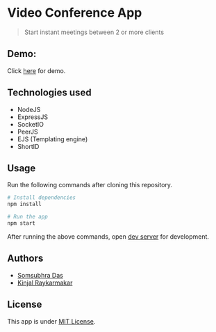 # Video Conference App

> Start instant meetings between 2 or more clients

## Demo:

Click [here](https://vidconsom.herokuapp.com/) for demo.

## Technologies used

- NodeJS
- ExpressJS
- SocketIO
- PeerJS
- EJS (Templating engine)
- ShortID

## Usage

Run the following commands after cloning this repository.

```sh
# Install dependencies
npm install

# Run the app
npm start
```

After running the above commands, open [dev server](http://localhost:5000) for development.

## Authors

- [Somsubhra Das](https://github.com/Somsubhra1)
- [Kinjal Raykarmakar](https://github.com/Kinjalrk2k)

## License

This app is under [MIT License](LICENSE).
